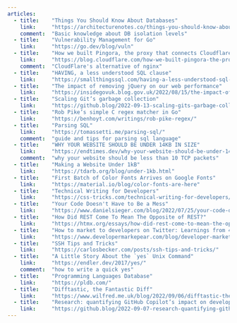```yaml
---
articles:
  - title:    "Things You Should Know About Databases"
    link:     "https://architecturenotes.co/things-you-should-know-about-databases/"
    comment:  "Basic knowledge about DB isolation levels"
  - title:    "Vulnerability Management for Go"
    link:     "https://go.dev/blog/vuln"
  - title:    "How we built Pingora, the proxy that connects Cloudflare to the Internet"
    link:     "https://blog.cloudflare.com/how-we-built-pingora-the-proxy-that-connects-cloudflare-to-the-internet/"
    comment:  "CloudFlare's alternative of nginx"
  - title:    "HAVING, a less understood SQL clause"
    link:     "https://smallthingssql.com/having-a-less-understood-sql-clause"
  - title:    "The impact of removing jQuery on our web performance"
    link:     "https://insidegovuk.blog.gov.uk/2022/08/15/the-impact-of-removing-jquery-on-our-web-performance/"
  - title:    "Scaling Git’s garbage collection"
    link:     "https://github.blog/2022-09-13-scaling-gits-garbage-collection/"
  - title:    "Rob Pike’s simple C regex matcher in Go"
    link:     "https://benhoyt.com/writings/rob-pike-regex/"
  - title:    "Parsing SQL"
    link:     "https://tomassetti.me/parsing-sql/"
    comment:  "guide and tips for parsing sql language"
  - title:    "WHY YOUR WEBSITE SHOULD BE UNDER 14KB IN SIZE"
    link:     "https://endtimes.dev/why-your-website-should-be-under-14kb-in-size/"
    comment:  "why your website should be less than 10 TCP packets"
  - title:    "Making a Website Under 1kB"
    link:     "https://tdarb.org/blog/under-1kb.html"
  - title:    "First Batch of Color Fonts Arrives on Google Fonts"
    link:     "https://material.io/blog/color-fonts-are-here"
  - title:    "Technical Writing for Developers"
    link:     "https://css-tricks.com/technical-writing-for-developers/"
  - title:    "Your Code Doesn't Have to Be a Mess"
    link:     "https://www.danielsieger.com/blog/2022/07/25/your-code-doesnt-have-to-be-a-mess.html"
  - title:    "How Did REST Come To Mean The Opposite of REST?"
    link:     "https://htmx.org/essays/how-did-rest-come-to-mean-the-opposite-of-rest/"
  - title:    "How to market to developers on Twitter: Learnings from 4 months of Supabase feed"
    link:     "https://www.developermarkepear.com/blog/developer-marketing-on-social-media-twitter-supabase"
  - title:    "SSH Tips and Tricks"
    link:     "https://carlosbecker.com/posts/ssh-tips-and-tricks/"
  - title:    "A Little Story About the `yes` Unix Command"
    link:     "https://endler.dev/2017/yes/"
    comment:  "how to write a quick yes"
  - title:    "Programming Languages Database"
    link:     "https://pldb.com/"
  - title:    "Difftastic, the Fantastic Diff"
    link:     "https://www.wilfred.me.uk/blog/2022/09/06/difftastic-the-fantastic-diff/"
  - title:    "Research: quantifying GitHub Copilot’s impact on developer productivity and happiness"
    link:     "https://github.blog/2022-09-07-research-quantifying-github-copilots-impact-on-developer-productivity-and-happiness/"
---
```

